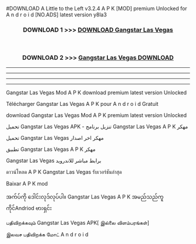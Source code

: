 #DOWNLOAD A Little to the Left v3.2.4 A P K [MOD] premium Unlocked for A n d r o i d [NO.ADS] latest version y8la3 



<div align="center">

<h3>DOWNLOAD 1 >>> <a href="https://downloadmod1.web.app/?judul=Gangstar Las Vegas ">DOWNLOAD Gangstar Las Vegas </a></h3><br>

<h3>DOWNLOAD 2 >>> <a href="https://downloadmod1.web.app/?judul=Gangstar Las Vegas ">Gangstar Las Vegas  DOWNLOAD </a></h3>

</div>


----------------------------------------------------------

----------------------------------------------------------

----------------------------------------------------------

----------------------------------------------------------


Gangstar Las Vegas  Mod A P K download premium latest version Unlocked

Télécharger Gangstar Las Vegas  A P K pour A n d r o i d Gratuit

download Gangstar Las Vegas  Mod A P K premium latest version Unlocked

تحميل Gangstar Las Vegas  APK - تنزيل برنامج Gangstar Las Vegas  A P K مهكر

تحميل Gangstar Las Vegas  مهكر اخر اصدار

تطبيق Gangstar Las Vegas  A P K مهكر

Gangstar Las Vegas  برابط مباشر للاندرويد

ดาวน์โหลด A P K Gangstar Las Vegas  รับเวอร์ชันล่าสุด

Baixar A P K mod

အက်ပ်ကို ဒေါင်းလုဒ်လုပ်ပါ။ Gangstar Las Vegas  A P K အမည်သည်ကူကိုင်Andriod ဗားရှင်း

பதிவிறக்கவும் Gangstar Las Vegas  APK[ இல்லை விளம்பரங்கள்] 
 
இலவச பதிவிறக்க மோட் A n d r o i d



